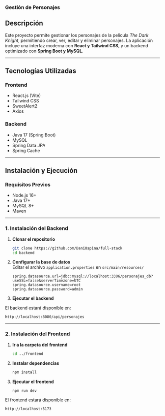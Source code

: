 ### **Gestión de Personajes**  

## **Descripción**  
Este proyecto permite gestionar los personajes de la película *The Dark Knight*, permitiendo crear, ver, editar y eliminar personajes. La aplicación incluye una interfaz moderna con **React y Tailwind CSS**, y un backend optimizado con **Spring Boot y MySQL**.  

---

## **Tecnologías Utilizadas**  

### **Frontend**  
- React.js (Vite)  
- Tailwind CSS  
- SweetAlert2  
- Axios  

### **Backend**  
- Java 17 (Spring Boot)  
- MySQL  
- Spring Data JPA  
- Spring Cache  

---

## **Instalación y Ejecución**  

### **Requisitos Previos**  
- Node.js 16+  
- Java 17+  
- MySQL 8+  
- Maven  

---

### **1. Instalación del Backend**  

1. **Clonar el repositorio**  
   ```bash
   git clone https://github.com/DaniOspina/full-stack
   cd backend
   ```

2. **Configurar la base de datos**  
   Editar el archivo `application.properties` en `src/main/resources/`  
   ```properties
   spring.datasource.url=jdbc:mysql://localhost:3306/personajes_db?useSSL=false&serverTimezone=UTC
   spring.datasource.username=root
   spring.datasource.password=admin
   ```

3. **Ejecutar el backend**  

El backend estará disponible en:  
```
http://localhost:8080/api/personajes
```

---

### **2. Instalación del Frontend**  

1. **Ir a la carpeta del frontend**  
   ```bash
   cd ../frontend
   ```

2. **Instalar dependencias**  
   ```bash
   npm install
   ```

3. **Ejecutar el frontend**  
   ```bash
   npm run dev
   ```

El frontend estará disponible en:  
```
http://localhost:5173
```
